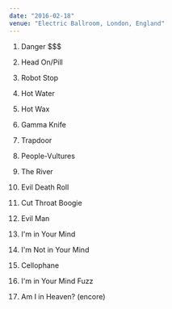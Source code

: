 ```yaml
---
date: "2016-02-18"
venue: "Electric Ballroom, London, England"
---
```


 1. Danger $$$

 2. Head On/Pill

 3. Robot Stop

 4. Hot Water

 5. Hot Wax

 6. Gamma Knife

 7. Trapdoor

 8. People-Vultures

 9. The River

10. Evil Death Roll

11. Cut Throat Boogie

12. Evil Man

13. I'm in Your Mind

14. I'm Not in Your Mind

15. Cellophane

16. I'm in Your Mind Fuzz

17. Am I in Heaven?
    (encore)

